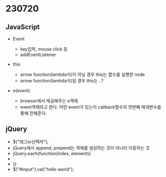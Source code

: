 ﻿# 230720

## JavaScript

- Event
  - key입력, mouse click 등
  - addEventListener

- this
  - arrow function(lambda식)이 아닐 경우 this는 함수를 실행한 node
  - arrow function(lambda식)일 경우 this는 ..?

- e(event)
  - browser에서 제공해주는 e객체
  - event객체라고 한다. 어떤 event가 있는지 callback함수의 첫번째 매개변수를 통해 전해준다.

## jQuery

- $("태그or선택자");
- jQuery에서 append, prepend는 객체를 생성하는 것이 아니라 이동하는 것
- jQuery.each(function(index, element){
- 
- })
- $("#input").val("hello world");